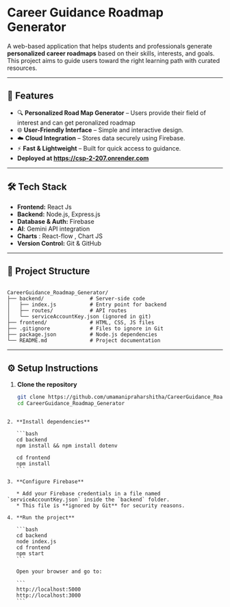 
# Career Guidance Roadmap Generator

A web-based application that helps students and professionals generate **personalized career roadmaps** based on their skills, interests, and goals.  
This project aims to guide users toward the right learning path with curated resources.

---

## 🚀 Features
- 🔍 **Personalized Road Map Generator** – Users provide their field of interest and can get peronalized roadmap 
- 🌐 **User-Friendly Interface** – Simple and interactive design.
- ☁️ **Cloud Integration** – Stores data securely using Firebase.
- ⚡ **Fast & Lightweight** – Built for quick access to guidance.
- **Deployed at https://csp-2-207.onrender.com** 
---

## 🛠️ Tech Stack
- **Frontend:** React Js 
- **Backend:** Node.js, Express.js  
- **Database & Auth:** Firebase
- **AI**: Gemini API integration
- **Charts** : React-flow , Chart JS
- **Version Control:** Git & GitHub

---

## 📂 Project Structure
```

CareerGuidance_Roadmap_Generator/
├── backend/               # Server-side code
│   ├── index.js           # Entry point for backend
│   ├── routes/            # API routes
│   └── serviceAccountKey.json (ignored in git)
├── frontend/              # HTML, CSS, JS files
├── .gitignore             # Files to ignore in Git
├── package.json           # Node.js dependencies
└── README.md              # Project documentation

````

---

## ⚙️ Setup Instructions

1. **Clone the repository**
   ```bash
   git clone https://github.com/umamanipraharshitha/CareerGuidance_Roadmap_Generator.git
   cd CareerGuidance_Roadmap_Generator
````

2. **Install dependencies**

   ```bash
   cd backend
   npm install && npm install dotenv

   cd frontend
   npm install
   ```

3. **Configure Firebase**

   * Add your Firebase credentials in a file named `serviceAccountKey.json` inside the `backend` folder.
   * This file is **ignored by Git** for security reasons.

4. **Run the project**

   ```bash
   cd backend
   node index.js
   cd frontend
   npm start
   ```

   Open your browser and go to:

   ```
   http://localhost:5000
   http://localhost:3000
   ```

